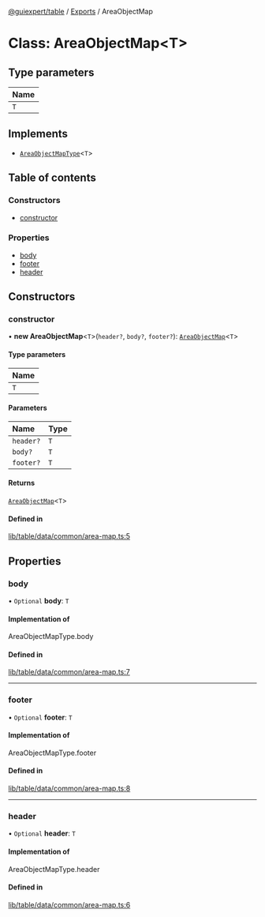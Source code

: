 [@guiexpert/table](../README.md) / [Exports](../modules.md) / AreaObjectMap

# Class: AreaObjectMap\<T\>

## Type parameters

| Name |
| :------ |
| `T` |

## Implements

- [`AreaObjectMapType`](../modules.md#areaobjectmaptype)\<`T`\>

## Table of contents

### Constructors

- [constructor](AreaObjectMap.md#constructor)

### Properties

- [body](AreaObjectMap.md#body)
- [footer](AreaObjectMap.md#footer)
- [header](AreaObjectMap.md#header)

## Constructors

### constructor

• **new AreaObjectMap**\<`T`\>(`header?`, `body?`, `footer?`): [`AreaObjectMap`](AreaObjectMap.md)\<`T`\>

#### Type parameters

| Name |
| :------ |
| `T` |

#### Parameters

| Name | Type |
| :------ | :------ |
| `header?` | `T` |
| `body?` | `T` |
| `footer?` | `T` |

#### Returns

[`AreaObjectMap`](AreaObjectMap.md)\<`T`\>

#### Defined in

[lib/table/data/common/area-map.ts:5](https://github.com/guiexperttable/ge-table/blob/65d38fc/libs/table/src/lib/table/data/common/area-map.ts#L5)

## Properties

### body

• `Optional` **body**: `T`

#### Implementation of

AreaObjectMapType.body

#### Defined in

[lib/table/data/common/area-map.ts:7](https://github.com/guiexperttable/ge-table/blob/65d38fc/libs/table/src/lib/table/data/common/area-map.ts#L7)

___

### footer

• `Optional` **footer**: `T`

#### Implementation of

AreaObjectMapType.footer

#### Defined in

[lib/table/data/common/area-map.ts:8](https://github.com/guiexperttable/ge-table/blob/65d38fc/libs/table/src/lib/table/data/common/area-map.ts#L8)

___

### header

• `Optional` **header**: `T`

#### Implementation of

AreaObjectMapType.header

#### Defined in

[lib/table/data/common/area-map.ts:6](https://github.com/guiexperttable/ge-table/blob/65d38fc/libs/table/src/lib/table/data/common/area-map.ts#L6)
